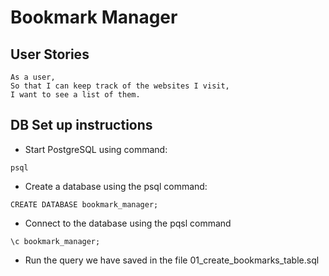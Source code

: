 # Bookmark Manager

User Stories
-----

```
As a user,
So that I can keep track of the websites I visit,
I want to see a list of them.
```

## DB Set up instructions


* Start PostgreSQL using command:
```
psql
```
* Create a database using the psql command:
```
CREATE DATABASE bookmark_manager;
```
* Connect to the database using the pqsl command
```
\c bookmark_manager;
```
* Run the query we have saved in the file 01_create_bookmarks_table.sql



